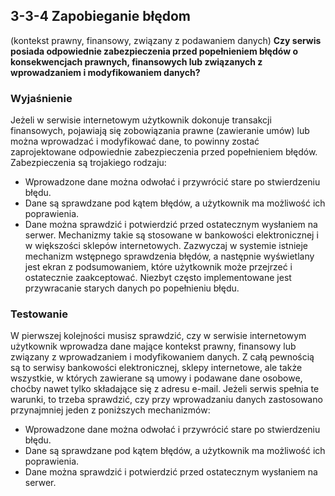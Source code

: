 ## 3-3-4 Zapobieganie błędom 
(kontekst prawny, finansowy, związany z podawaniem danych)
**Czy serwis posiada odpowiednie zabezpieczenia przed popełnieniem błędów o konsekwencjach prawnych, finansowych lub związanych z wprowadzaniem i modyfikowaniem danych?**

### Wyjaśnienie
Jeżeli w serwisie internetowym użytkownik dokonuje transakcji finansowych, pojawiają się zobowiązania prawne (zawieranie umów) lub można wprowadzać i modyfikować dane, to powinny zostać zaprojektowane odpowiednie zabezpieczenia przed popełnieniem błędów.
Zabezpieczenia są trojakiego rodzaju:
-	Wprowadzone dane można odwołać i przywrócić stare po stwierdzeniu błędu.
-	Dane są sprawdzane pod kątem błędów, a użytkownik ma możliwość ich poprawienia.
-	Dane można sprawdzić i potwierdzić przed ostatecznym wysłaniem na serwer.
Mechanizmy takie są stosowane w bankowości elektronicznej i w większości sklepów internetowych. Zazwyczaj w systemie istnieje mechanizm wstępnego sprawdzenia błędów, a następnie wyświetlany jest ekran z podsumowaniem, które użytkownik może przejrzeć i ostatecznie zaakceptować. Niezbyt często implementowane jest przywracanie starych danych po popełnieniu błędu.

### Testowanie
W pierwszej kolejności musisz sprawdzić, czy w serwisie internetowym użytkownik wprowadza dane mające kontekst prawny, finansowy lub związany z wprowadzaniem i modyfikowaniem danych. Z całą pewnością są to serwisy bankowości elektronicznej, sklepy internetowe, ale także wszystkie, w których zawierane są umowy i podawane dane osobowe, choćby nawet tylko składające się z adresu e-mail. Jeżeli serwis spełnia te warunki, to trzeba sprawdzić, czy przy wprowadzaniu danych zastosowano przynajmniej jeden z poniższych mechanizmów:
-	Wprowadzone dane można odwołać i przywrócić stare po stwierdzeniu błędu.
-	Dane są sprawdzane pod kątem błędów, a użytkownik ma możliwość ich poprawienia.
-	Dane można sprawdzić i potwierdzić przed ostatecznym wysłaniem na serwer.

